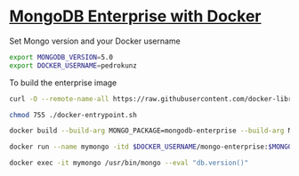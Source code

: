 # [MongoDB Enterprise with Docker](https://docs.mongodb.com/manual/tutorial/install-mongodb-enterprise-with-docker/)

Set Mongo version and your Docker username
```bash
export MONGODB_VERSION=5.0
export DOCKER_USERNAME=pedrokunz
```

To build the enterprise image
```bash
curl -O --remote-name-all https://raw.githubusercontent.com/docker-library/mongo/master/$MONGODB_VERSION/{Dockerfile,docker-entrypoint.sh}

chmod 755 ./docker-entrypoint.sh

docker build --build-arg MONGO_PACKAGE=mongodb-enterprise --build-arg MONGO_REPO=repo.mongodb.com -t $DOCKER_USERNAME/mongo-enterprise:$MONGODB_VERSION .

docker run --name mymongo -itd $DOCKER_USERNAME/mongo-enterprise:$MONGODB_VERSION

docker exec -it mymongo /usr/bin/mongo --eval "db.version()"
```